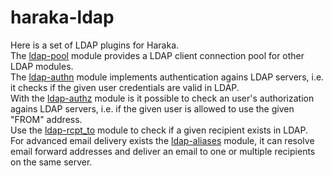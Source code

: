 # haraka-ldap
Here is a set of LDAP plugins for Haraka.  
The [ldap-pool](https://www.npmjs.com/package/haraka-plugin-ldap-pool) module provides a LDAP client connection pool for other LDAP modules.  
The [ldap-authn](https://www.npmjs.com/package/haraka-plugin-ldap-authn) module implements authentication agains LDAP servers, i.e. it checks if the given user credentials are valid in LDAP.  
With the [ldap-authz](https://www.npmjs.com/package/haraka-plugin-ldap-authz) module is it possible to check an user's authorization agains LDAP servers, i.e. if the given user is allowed to use the given "FROM" address.  
Use the [ldap-rcpt_to](https://www.npmjs.com/package/haraka-plugin-ldap-rcpt_to) module to check if a given recipient exists in LDAP.  
For advanced email delivery exists the [ldap-aliases](https://www.npmjs.com/package/haraka-plugin-ldap-aliases) module, it can resolve email forward addresses and deliver an email to one or multiple recipients on the same server.

